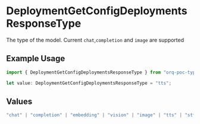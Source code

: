 # DeploymentGetConfigDeploymentsResponseType

The type of the model. Current `chat`,`completion` and `image` are supported

## Example Usage

```typescript
import { DeploymentGetConfigDeploymentsResponseType } from "orq-poc-typescript/models/operations";

let value: DeploymentGetConfigDeploymentsResponseType = "tts";
```

## Values

```typescript
"chat" | "completion" | "embedding" | "vision" | "image" | "tts" | "stt" | "rerank"
```